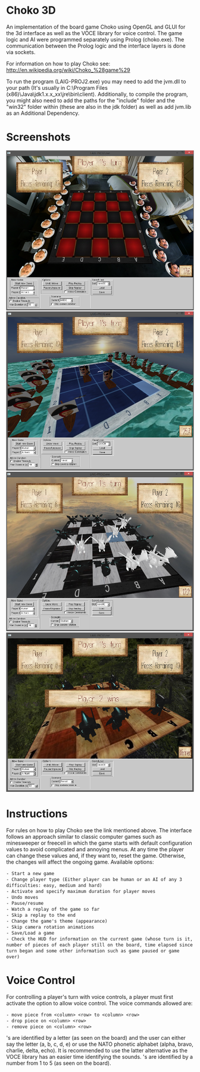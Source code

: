 Choko 3D
===============================

An implementation of the board game Choko using OpenGL and GLUI for the 3d interface as well as the VOCE library for voice control. The game logic and AI were programmed separately using Prolog (choko.exe). The communication between the Prolog logic and the interface layers is done via sockets.

For information on how to play Choko see: http://en.wikipedia.org/wiki/Choko_%28game%29

To run the program (LAIG-PROJ2.exe) you may need to add the jvm.dll to your path (It's usually in C:\Program Files (x86)\Java\jdk1.x.x_xx\jre\bin\client). 
Additionally, to compile the program, you might also need to add the paths for the "include" folder and the "win32" folder within (these are also in the jdk folder) as well as add jvm.lib as an Additional Dependency.

Screenshots
============
![start](start-MIEIC.png)
![in-game](in-game-NAVAL.png)
![mid-game](mid-STADIUM.png)
![end](end-FOREST.png)


Instructions
============

For rules on how to play Choko see the link mentioned above.
The interface follows an approach similar to classic computer games such as minesweeper or freecell in which the game starts with default configuration values to avoid complicated and annoying menus. At any time the player can change these values and, if they want to, reset the game. Otherwise, the changes will affect the ongoing game.
Available options:

    - Start a new game
    - Change player type (Either player can be human or an AI of any 3 difficulties: easy, medium and hard)
    - Activate and specify maximum duration for player moves
    - Undo moves
    - Pause/resume
    - Watch a replay of the game so far
    - Skip a replay to the end
    - Change the game's theme (appearance)
    - Skip camera rotation animations
    - Save/Load a game
    - Check the HUD for information on the current game (whose turn is it, number of pieces of each player still on the board, time elapsed since turn began and some other information such as game paused or game over)
    
Voice Control
=============

For controlling a player's turn with voice controls, a player must first activate the option to allow voice control. The voice commands allowed are:

    - move piece from <column> <row> to <column> <row>
    - drop piece on <column> <row>
    - remove piece on <column> <row>
    
<column>'s are identified by a letter (as seen on the board) and the user can either say the letter (a, b, c, d, e) or use the NATO phonetic alphabet (alpha, bravo, charlie, delta, echo). It is recommended to use the latter alternative as the VOCE library has an easier time identifying the sounds.
<row>'s are identified by a number from 1 to 5 (as seen on the board).
